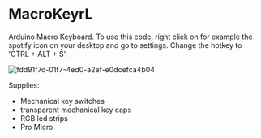 # MacroKeyrL
Arduino Macro Keyboard. To use this code, right click on for example the spotify icon on your desktop and go to settings. Change the hotkey to 'CTRL + ALT + S'. 

![fdd91f7d-01f7-4ed0-a2ef-e0dcefca4b04](https://github.com/JudRsk/MacroKey/assets/79409725/4bc681eb-16af-4aa2-b3c5-47132b3af483)

Supplies:
- Mechanical key switches
- transparent mechanical key caps
- RGB led strips
- Pro Micro

